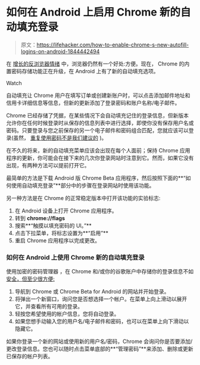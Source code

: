 # 如何在 Android 上启用 Chrome 新的自动填充登录

> 原文：<https://lifehacker.com/how-to-enable-chrome-s-new-autofill-logins-on-android-1844442494>

在 [增长的反浏览器情绪](https://lifehacker.com/preview/why-you-should-stop-using-chrome-1844408232?rev=1594927085538) 中，浏览器仍然有一个好处:方便。现在， Chrome 的内置密码存储功能正在升级，在 Android 上有了新的自动填充选项。

Watch

自动填充让 Chrome 用户在填写订单或创建新账户时，可以点击添加邮件地址和信用卡详细信息等信息，但新的更新添加了登录密码和账户名称/电子邮件。

Chrome 已经存储了凭据，在某些情况下会自动填充记住的登录信息，但新版本允许你在任何时候登录时从保存的信息列表中进行选择，即使你没有保存用户名或密码。只要登录与您之前保存的另一个电子邮件和密码组合匹配，您就应该可以登录(虽然， [重复使用密码不是我们建议的](https://lifehacker.com/how-to-create-secure-passwords-that-arent-impossible-to-1825048324) )。

在不久的将来，新的自动填充菜单应该会出现在每个人面前；保持 Chrome 应用程序的更新，你可能会在接下来的几次你登录网站时注意到它。然而，如果它没有出现，有两种方法可以提前打开它。

最简单的方法是下载 Android 版 Chrome Beta 应用程序，然后按照下面的**“如何使用自动填充登录”**部分中的步骤在登录网站时使用该功能。

另一种方法是在 Chrome 的正常稳定版本中打开该功能的实验标志:

1.  在 Android 设备上打开 Chrome 应用程序。
2.  转到 **chrome://flags**
3.  搜索**“触摸以填充密码的 UI。”**
4.  点击下拉菜单，将标志设置为**“启用”**
5.  重启 Chrome 应用程序以完成更改。

### 如何在 Android 上使用 Chrome 新的自动填充登录

使用加密的密码管理器 ，在 Chrome 和/或你的谷歌账户中存储你的登录信息不如 [安全，但至少很方便:](https://lifehacker.com/the-five-best-password-managers-5529133)

1.  导航到 Chrome 或 Chrome Beta for Android 的网站并开始登录。
2.  将弹出一个新窗口，询问您是否想选择一个帐户。在菜单上向上滑动以展开它，并查看所有可用的登录。
3.  轻按您希望使用的帐户信息，您将自动登录。
4.  如果您想手动输入您的用户名/电子邮件和密码，也可以在菜单上向下滑动以隐藏它。

如果你登录一个新的网站或使用新的用户名/密码，Chrome 会询问你是否要添加/更改登录信息。您也可以随时点击菜单底部的**“管理密码”**来添加、删除或更新已保存的帐户列表。